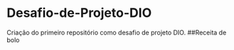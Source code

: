 # Desafio-de-Projeto-DIO
Criação do primeiro repositório como desafio de projeto DIO.
##Receita de bolo
